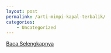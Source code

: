 ```yaml
---
layout: post
permalink: /arti-mimpi-kapal-terbalik/
categories:
    - Uncategorized
---
```


[Baca Selengkapnya](/10)